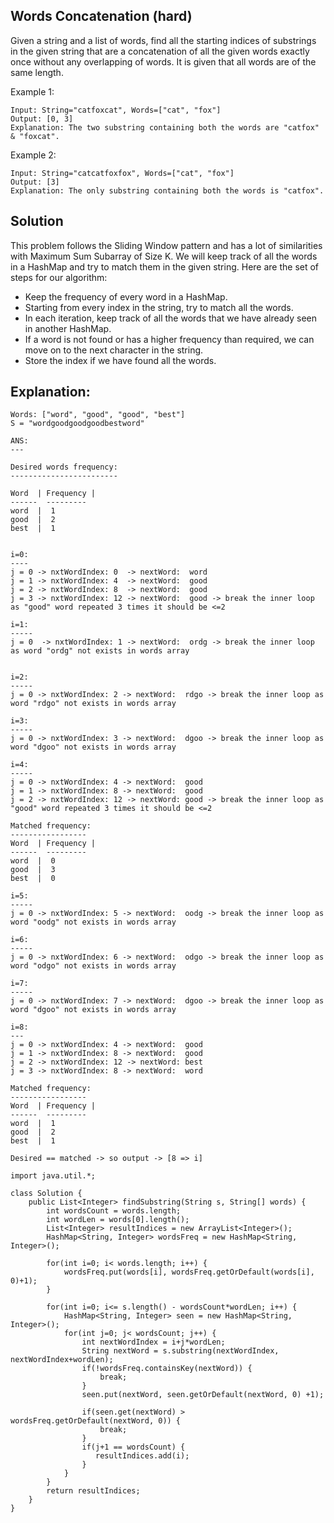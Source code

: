 ## Words Concatenation (hard)
Given a string and a list of words, find all the starting indices of substrings in the given string that are a concatenation of all the given words exactly once without any overlapping of words. It is given that all words are of the same length.

Example 1:
```
Input: String="catfoxcat", Words=["cat", "fox"]
Output: [0, 3]
Explanation: The two substring containing both the words are "catfox" & "foxcat".
```
Example 2:
```
Input: String="catcatfoxfox", Words=["cat", "fox"]
Output: [3]
Explanation: The only substring containing both the words is "catfox".
```

## Solution #
This problem follows the Sliding Window pattern and has a lot of similarities with Maximum Sum Subarray of Size K. We will keep track of all the words in a HashMap and try to match them in the given string. Here are the set of steps for our algorithm:

- Keep the frequency of every word in a HashMap.
- Starting from every index in the string, try to match all the words.
- In each iteration, keep track of all the words that we have already seen in another HashMap.
- If a word is not found or has a higher frequency than required, we can move on to the next character in the string.
- Store the index if we have found all the words.

## Explanation:
```
Words: ["word", "good", "good", "best"]
S = "wordgoodgoodgoodbestword"

ANS:
---

Desired words frequency: 
------------------------

Word  | Frequency |
------  ---------
word  |  1
good  |  2
best  |  1


i=0:
----
j = 0 -> nxtWordIndex: 0  -> nextWord:  word
j = 1 -> nxtWordIndex: 4  -> nextWord:  good
j = 2 -> nxtWordIndex: 8  -> nextWord:  good
j = 3 -> nxtWordIndex: 12 -> nextWord:  good -> break the inner loop as "good" word repeated 3 times it should be <=2

i=1:
-----
j = 0  -> nxtWordIndex: 1 -> nextWord:  ordg -> break the inner loop as word "ordg" not exists in words array


i=2:
-----
j = 0 -> nxtWordIndex: 2 -> nextWord:  rdgo -> break the inner loop as word "rdgo" not exists in words array

i=3:
-----
j = 0 -> nxtWordIndex: 3 -> nextWord:  dgoo -> break the inner loop as word "dgoo" not exists in words array

i=4:
-----
j = 0 -> nxtWordIndex: 4 -> nextWord:  good
j = 1 -> nxtWordIndex: 8 -> nextWord:  good
j = 2 -> nxtWordIndex: 12 -> nextWord: good -> break the inner loop as "good" word repeated 3 times it should be <=2

Matched frequency:
-----------------
Word  | Frequency |
------  ---------
word  |  0
good  |  3
best  |  0

i=5:
-----
j = 0 -> nxtWordIndex: 5 -> nextWord:  oodg -> break the inner loop as word "oodg" not exists in words array

i=6:
-----
j = 0 -> nxtWordIndex: 6 -> nextWord:  odgo -> break the inner loop as word "odgo" not exists in words array

i=7:
-----
j = 0 -> nxtWordIndex: 7 -> nextWord:  dgoo -> break the inner loop as word "dgoo" not exists in words array

i=8:
---
j = 0 -> nxtWordIndex: 4 -> nextWord:  good
j = 1 -> nxtWordIndex: 8 -> nextWord:  good
j = 2 -> nxtWordIndex: 12 -> nextWord: best
j = 3 -> nxtWordIndex: 8 -> nextWord:  word

Matched frequency:
-----------------
Word  | Frequency |
------  ---------
word  |  1
good  |  2
best  |  1

Desired == matched -> so output -> [8 => i]
```

```
import java.util.*;

class Solution {
    public List<Integer> findSubstring(String s, String[] words) {
        int wordsCount = words.length;
        int wordLen = words[0].length();
        List<Integer> resultIndices = new ArrayList<Integer>();
        HashMap<String, Integer> wordsFreq = new HashMap<String, Integer>();
        
        for(int i=0; i< words.length; i++) {
            wordsFreq.put(words[i], wordsFreq.getOrDefault(words[i], 0)+1);
        }
        
        for(int i=0; i<= s.length() - wordsCount*wordLen; i++) {
            HashMap<String, Integer> seen = new HashMap<String, Integer>();
            for(int j=0; j< wordsCount; j++) {
                int nextWordIndex = i+j*wordLen;
                String nextWord = s.substring(nextWordIndex, nextWordIndex+wordLen);
                if(!wordsFreq.containsKey(nextWord)) {
                    break;
                }
                seen.put(nextWord, seen.getOrDefault(nextWord, 0) +1);
                
                if(seen.get(nextWord) > wordsFreq.getOrDefault(nextWord, 0)) {
                    break;
                }
                if(j+1 == wordsCount) {
                   resultIndices.add(i);
                }
            }
        }
        return resultIndices;
    }
}
```